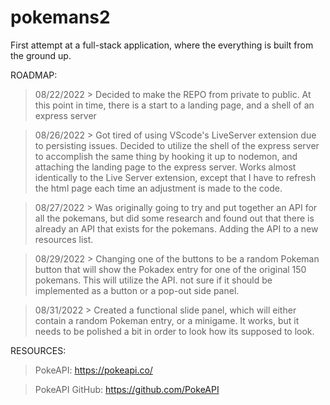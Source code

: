 # pokemans2

First attempt at a full-stack application, where the everything is built from the ground up.

ROADMAP:

> 08/22/2022 > Decided to make the REPO from private to public. At this point in time, there is a start to a 
  landing page, and a shell of an express server
  
> 08/26/2022 > Got tired of using VScode's LiveServer extension due to persisting issues. Decided to utilize the shell
  of the express server to accomplish the same thing by hooking it up to nodemon, and attaching the landing page to the 
  express server. Works almost identically to the Live Server extension, except that I have to refresh the html page
  each time an adjustment is made to the code.
  
> 08/27/2022 > Was originally going to try and put together an API for all the pokemans, but did some research and   found out that there is already an API that exists for the pokemans. Adding the API to a new resources list.
 
> 08/29/2022 > Changing one of the buttons to be a random Pokeman button that will show the Pokadex entry for one of the original 150 pokemans. This will utilize the API. not sure if it should be implemented as a button or a pop-out side panel.
 
> 08/31/2022 > Created a functional slide panel, which will either contain a random Pokeman entry, or a minigame. It works, but it needs to be polished a bit in order to look how its supposed to look.
 
 RESOURCES: 
 
 > PokeAPI: https://pokeapi.co/
 
 > PokeAPI GitHub: https://github.com/PokeAPI
